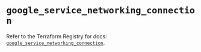 # `google_service_networking_connection`

Refer to the Terraform Registry for docs: [`google_service_networking_connection`](https://registry.terraform.io/providers/hashicorp/google-beta/6.2.0/docs/resources/google_service_networking_connection).
